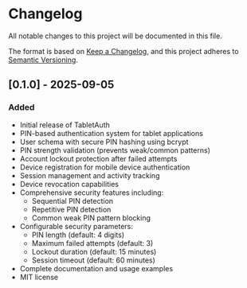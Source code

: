 # Changelog

All notable changes to this project will be documented in this file.

The format is based on [Keep a Changelog](https://keepachangelog.com/en/1.0.0/),
and this project adheres to [Semantic Versioning](https://semver.org/spec/v2.0.0.html).

## [0.1.0] - 2025-09-05

### Added
- Initial release of TabletAuth
- PIN-based authentication system for tablet applications
- User schema with secure PIN hashing using bcrypt
- PIN strength validation (prevents weak/common patterns)
- Account lockout protection after failed attempts
- Device registration for mobile device authentication
- Session management and activity tracking
- Device revocation capabilities
- Comprehensive security features including:
  - Sequential PIN detection
  - Repetitive PIN detection
  - Common weak PIN pattern blocking
- Configurable security parameters:
  - PIN length (default: 4 digits)
  - Maximum failed attempts (default: 3)
  - Lockout duration (default: 15 minutes)
  - Session timeout (default: 60 minutes)
- Complete documentation and usage examples
- MIT license